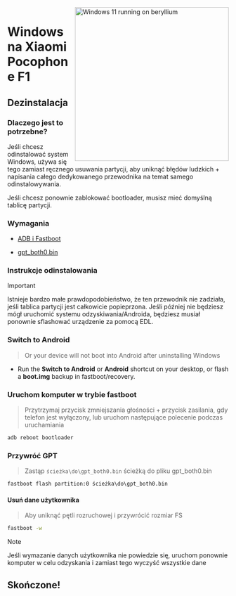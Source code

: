 <img align="right" src="https://github.com/n00b69/woa-beryllium/blob/main/beryllium.png" width="350" alt="Windows 11 running on beryllium">

# Windows na Xiaomi Pocophone F1

## Dezinstalacja

### Dlaczego jest to potrzebne?
Jeśli chcesz odinstalować system Windows, używa się tego zamiast ręcznego usuwania partycji, aby uniknąć błędów ludzkich + napisania całego dedykowanego przewodnika na temat samego odinstalowywania.

Jeśli chcesz ponownie zablokować bootloader, musisz mieć domyślną tablicę partycji.

### Wymagania
- [ADB i Fastboot](https://developer.android.com/studio/releases/platform-tools)
  
- [gpt_both0.bin](https://github.com/n00b69/woa-beryllium/releases/download/Files/gpt_both0.bin)

### Instrukcje odinstalowania
> [!Important]
> Istnieje bardzo małe prawdopodobieństwo, że ten przewodnik nie zadziała, jeśli tablica partycji jest całkowicie popieprzona. Jeśli później nie będziesz mógł uruchomić systemu odzyskiwania/Androida, będziesz musiał ponownie sflashować urządzenie za pomocą EDL.

### Switch to Android
> Or your device will not boot into Android after uninstalling Windows
- Run the **Switch to Android** or **Android** shortcut on your desktop, or flash a **boot.img** backup in fastboot/recovery.

### Uruchom komputer w trybie fastboot
> Przytrzymaj przycisk zmniejszania głośności + przycisk zasilania, gdy telefon jest wyłączony, lub uruchom następujące polecenie podczas uruchamiania
```cmd
adb reboot bootloader
```

### Przywróć GPT
> Zastąp ```ścieżka\do\gpt_both0.bin``` ścieżką do pliku gpt_both0.bin
```cmd
fastboot flash partition:0 ścieżka\do\gpt_both0.bin
```

#### Usuń dane użytkownika
> Aby uniknąć pętli rozruchowej i przywrócić rozmiar FS
```cmd
fastboot -w
```
> [!Note]
> Jeśli wymazanie danych użytkownika nie powiedzie się, uruchom ponownie komputer w celu odzyskania i zamiast tego wyczyść wszystkie dane

## Skończone!













